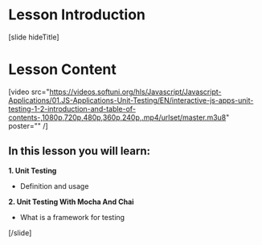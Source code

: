 # Lesson Introduction

[slide hideTitle]
# Lesson Content

[video src="https://videos.softuni.org/hls/Javascript/Javascript-Applications/01.JS-Applications-Unit-Testing/EN/interactive-js-apps-unit-testing-1-2-introduction-and-table-of-contents-,1080p,720p,480p,360p,240p,.mp4/urlset/master.m3u8" poster="" /]

## In this lesson you will learn:

**1. Unit Testing**

- Definition and usage

**2. Unit Testing With Mocha And Chai**

- What is a framework for testing

[/slide]